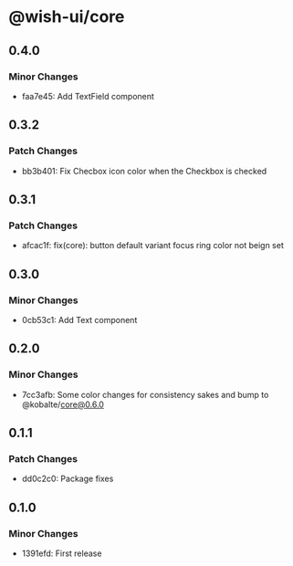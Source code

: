 # @wish-ui/core

## 0.4.0

### Minor Changes

- faa7e45: Add TextField component

## 0.3.2

### Patch Changes

- bb3b401: Fix Checbox icon color when the Checkbox is checked

## 0.3.1

### Patch Changes

- afcac1f: fix(core): button default variant focus ring color not beign set

## 0.3.0

### Minor Changes

- 0cb53c1: Add Text component

## 0.2.0

### Minor Changes

- 7cc3afb: Some color changes for consistency sakes and bump to @kobalte/core@0.6.0

## 0.1.1

### Patch Changes

- dd0c2c0: Package fixes

## 0.1.0

### Minor Changes

- 1391efd: First release
